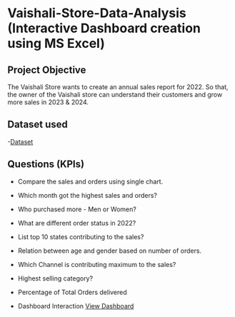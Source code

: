 # Vaishali-Store-Data-Analysis (Interactive Dashboard creation using MS Excel)
## Project Objective
The Vaishali Store wants to create an annual sales report for 2022. So that, the owner of the Vaishali store can understand their customers and grow more sales in 2023 & 2024.

## Dataset used
-<a href="https://github.com/Adi2004-max/Data-Analysis-Dashboard/blob/main/Vaishali%20Store%20Annual%20Report%202024.xlsx">Dataset</a>

## Questions (KPIs)
- Compare the sales and orders using single chart.
- Which month got the highest sales and orders?
- Who purchased more - Men or Women?
- What are different order status in 2022?
- List top 10 states contributing to the sales?
- Relation between age and gender based on number of orders.
- Which Channel is contributing maximum to the sales?
- Highest selling category?
- Percentage of Total Orders delivered

- Dashboard Interaction <a href="https://github.com/Adi2004-max/Data-Analysis-Dashboard/blob/main/Screenshot%20(1).png">View Dashboard</a>


